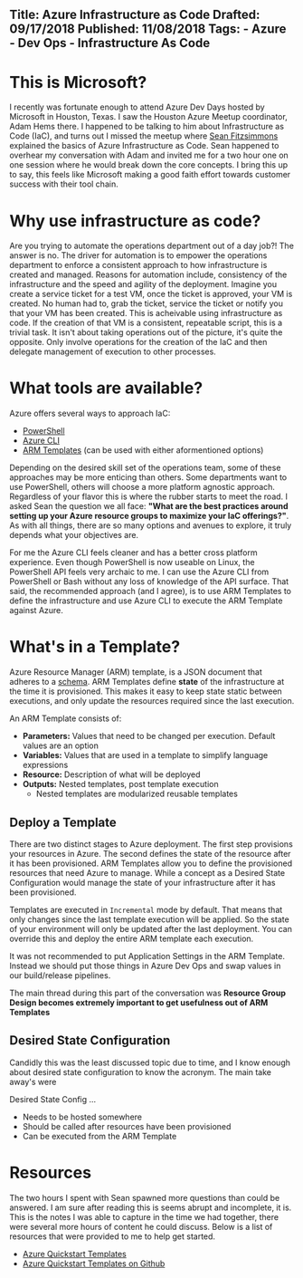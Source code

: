 Title: Azure Infrastructure as Code
Drafted: 09/17/2018
Published: 11/08/2018
Tags:
    - Azure
    - Dev Ops
    - Infrastructure As Code
---

# This is Microsoft?

I recently was fortunate enough to attend Azure Dev Days hosted by Microsoft in Houston, Texas.  I saw the Houston Azure Meetup coordinator, Adam Hems there.  I happened to be talking to him about Infrastructure as Code (IaC), and turns out I missed the meetup where [Sean Fitzsimmons](https://www.linkedin.com/in/sean-fitzsimmons-8a29405/) explained the basics of Azure Infrastructure as Code.  Sean happened to overhear my conversation with Adam and invited me for a two hour one on one session where he would break down the core concepts.  I bring this up to say, this feels like Microsoft making a good faith effort towards customer success with their tool chain.

# Why use infrastructure as code?

Are you trying to automate the operations department out of a day job?!  The answer is no.  The driver for automation is to empower the operations department to enforce a consistent approach to how infrastructure is created and managed.  Reasons for automation include, consistency of the infrastructure and the speed and agility of the deployment.  Imagine you create a service ticket for a test VM, once the ticket is approved, your VM is created.  No human had to, grab the ticket, service the ticket or notify you that your VM has been created.  This is acheivable using infrastructure as code.  If the creation of that VM is a consistent, repeatable script, this is a trivial task.  It isn't about taking operations out of the picture, it's quite the opposite.  Only involve operations for the creation of the IaC and then delegate management of execution to other processes.

# What tools are available?

Azure offers several ways to approach IaC:
- [PowerShell](https://docs.microsoft.com/en-us/powershell/azure/overview)
- [Azure CLI](https://docs.microsoft.com/en-us/cli/azure/?view=azure-cli-latest)
- [ARM Templates](https://docs.microsoft.com/en-us/azure/azure-resource-manager/) (can be used with either aformentioned options)

Depending on the desired skill set of the operations team, some of these approaches may be more enticing than others.  Some departments want to use PowerShell, others will choose a more platform agnostic approach.  Regardless of your flavor this is where the rubber starts to meet the road.  I asked Sean the question we all face: **"What are the best practices around setting up your Azure resource groups to maximize your IaC offerings?"**.  As with all things, there are so many options and avenues to explore, it truly depends what your objectives are.

For me the Azure CLI feels cleaner and has a better cross platform experience. Even though PowerShell is now useable on Linux, the PowerShell API feels very archaic to me.  I can use the Azure CLI from PowerShell or Bash without any loss of knowledge of the API surface.  That said, the recommended approach (and I agree), is to use ARM Templates to define the infrastructure and use Azure CLI to execute the ARM Template against Azure.

# What's in a Template?
Azure Resource Manager (ARM) template, is a JSON document that adheres to a [schema](http://schema.management.azure.com/schemas/2015-01-01/deploymentTemplate.json#). ARM Templates define **state** of the infrastructure at the time it is provisioned.  This makes it easy to keep state static between executions, and only update the resources required since the last execution.

An ARM Template consists of:

- **Parameters:** Values that need to be changed per execution.  Default values are an option
- **Variables:** Values that are used in a template to simplify language expressions 
- **Resource:** Description of what will be deployed
- **Outputs:** Nested templates, post template execution
    - Nested templates are modularized reusable templates

## Deploy a Template
There are two distinct stages to Azure deployment.  The first step provisions your resources in Azure.  The second defines the state of the resource after it has been provisioned.  ARM Templates allow you to define the provisioned resources that need Azure to manage.  While a concept as a Desired State Configuration would manage the state of your infrastructure after it has been provisioned.

Templates are executed in `Incremental` mode by default.  That means that only changes since the last template execution will be applied.  So the state of your environment will only be updated after the last deployment.  You can override this and deploy the entire ARM template each execution.

It was not recommended to put Application Settings in the ARM Template.  Instead we should put those things in Azure Dev Ops and swap values in our build/release pipelines.

The main thread during this part of the conversation was **Resource Group Design becomes extremely important to get usefulness out of ARM Templates**

## Desired State Configuration
Candidly this was the least discussed topic due to time, and I know enough about desired state configuration to know the acronym.  The main take away's were

Desired State Config ...
- Needs to be hosted somewhere
- Should be called after resources have been provisioned
- Can be executed from the ARM Template

# Resources

The two hours I spent with Sean spawned more questions than could be answered.  I am sure after reading this is seems abrupt and incomplete, it is.  This is the notes I was able to capture in the time we had together, there were several more hours of content he could discuss.  Below is a list of resources that were provided to me to help get started.

- [Azure Quickstart Templates](https://azure.microsoft.com/en-us/resources/templates/)
- [Azure Quickstart Templates on Github](https://github.com/Azure/azure-quickstart-templates)